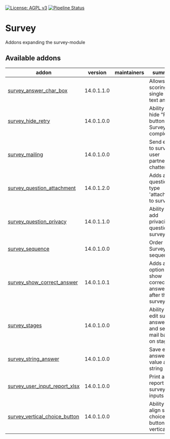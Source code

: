 [![License: AGPL v3](https://img.shields.io/badge/License-AGPL%20v3-blue.svg)](https://www.gnu.org/licenses/agpl-3.0)
[![Pipeline Status](https://gitlab.com/tawasta/odoo/survey/badges/14.0-dev/pipeline.svg)](https://gitlab.com/tawasta/odoo/survey/-/pipelines/)

Survey
======
Addons expanding the survey-module

[//]: # (addons)

Available addons
----------------
addon | version | maintainers | summary
--- | --- | --- | ---
[survey_answer_char_box](survey_answer_char_box/) | 14.0.1.1.0 |  | Allows scoring a single line text answer
[survey_hide_retry](survey_hide_retry/) | 14.0.1.0.0 |  | Ability to hide "Retry" button after Survey completion
[survey_mailing](survey_mailing/) | 14.0.1.0.0 |  | Send emails to survey user partners via chatter
[survey_question_attachment](survey_question_attachment/) | 14.0.1.2.0 |  | Adds a new question type 'attachment' to survey
[survey_question_privacy](survey_question_privacy/) | 14.0.1.1.0 |  | Ability to add privacies as questions to survey
[survey_sequence](survey_sequence/) | 14.0.1.0.0 |  | Order Surveys by sequence
[survey_show_correct_answer](survey_show_correct_answer/) | 14.0.1.0.1 |  | Adds an option to show correct answers after the survey
[survey_stages](survey_stages/) | 14.0.1.0.0 |  | Ability to edit survey answers and send mail based on stages
[survey_string_answer](survey_string_answer/) | 14.0.1.0.0 |  | Save each answer value as string
[survey_user_input_report_xlsx](survey_user_input_report_xlsx/) | 14.0.1.0.0 |  | Print an xlsx report from survey user inputs
[survey_vertical_choice_button](survey_vertical_choice_button/) | 14.0.1.0.0 |  | Ability to align survey choice buttons vertically

[//]: # (end addons)
